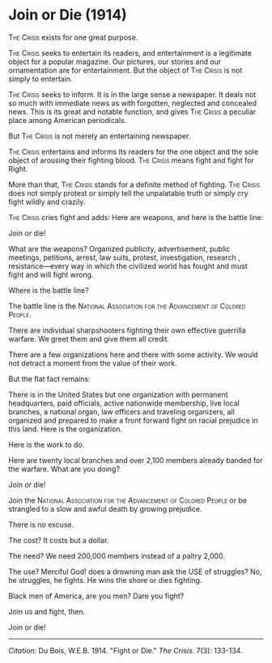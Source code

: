 # Join or Die (1914)

<span style="font-variant:small-caps;">The Crisis</span> exists for one great purpose.

<span style="font-variant:small-caps;">The Crisis</span> seeks to entertain its readers, and entertainment is a legitimate object for a popular magazine. Our pictures, our stories and our ornamentation are for entertainment. But the object of <span style="font-variant:small-caps;">The Crisis</span> is not simply to entertain.

<span style="font-variant:small-caps;">The Crisis</span> seeks to inform. It is in the large sense a newspaper. It deals not so much with immediate news as with forgotten, neglected and concealed news. This is its great and notable
function, and gives <span style="font-variant:small-caps;">The Crisis</span> a peculiar place among American periodicals.

But <span style="font-variant:small-caps;">The Crisis</span> is not merely an entertaining newspaper.

<span style="font-variant:small-caps;">The Crisis</span> entertains and informs its readers for the one object and the sole object of arousing their fighting blood. <span style="font-variant:small-caps;">The Crisis</span> means fight and fight for Right.

More than that, <span style="font-variant:small-caps;">The Crisis</span> stands for a definite method of fighting. <span style="font-variant:small-caps;">The Crisis</span> does not simply protest or simply tell the unpalatable truth or simply cry fight wildly and crazily.

<span style="font-variant:small-caps;">The Crisis</span> cries fight and adds: Here are weapons, and here is the battle line:

Join or die!

What are the weapons? Organized publicity, advertisement, public meetings, petitions, arrest, law suits, protest, investigation, research , resistance—every way in which the civilized world has fought and must fight and will fight wrong.

Where is the battle line?

The battle line is the <span style="font-variant:small-caps;">National Association for the Advancement of Colored People</span>.

There are individual sharpshooters fighting their own effective guerrilla warfare. We greet them and give them all credit.

There are a few organizations here and there with some activity. We would not detract a moment from the value of their work.

But the flat fact remains:

There is in the United States but one organization with permanent headquarters, paid officials, active nation­wide membership, live local branches, a national organ, law officers and traveling organizers, all organized and prepared to make a front forward fight on racial prejudice in this land.
Here is the organization.

Here is the work to do.

Here are twenty local branches and over 2,100 members already banded for the warfare.
What are you doing?

Join or die!

Join the <span style="font-variant:small-caps;">National Association for the Advancement of Colored People</span> or be strangled to a slow and awful death by growing prejudice.

There is no excuse.

The cost? It costs but a dollar.

The need? We need 200,000 members instead of a paltry 2,000.

The use? Merciful God! does a drowning man ask the USE of struggles? No, he struggles, he fights. He wins the shore or dies fighting.

Black men of America, are you men? Dare you fight?

Join us and fight, then.

Join or die!



______________
*Citation:* Du Bois, W.E.B. 1914. "Fight or Die." *The Crisis*. 7(3): 133-134.
